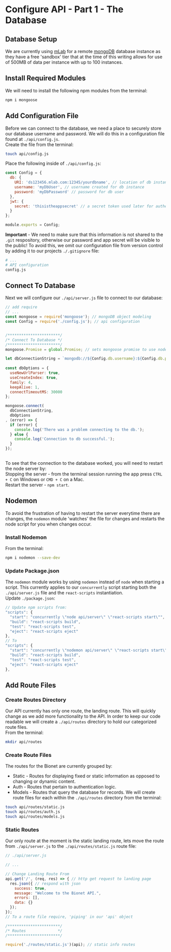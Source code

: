 # Configure API - Part 1 - The Database

## Database Setup
We are currently using [mLab](https://mlab.com/) for a remote [mongoDB](https://www.mongodb.com/) database instance as they have a free 'sandbox' tier that at the time of this writing allows for use of 500MB of data per instance with up to 100 instances.

## Install Required Modules
We will need to install the following npm modules from the terminal:
```bash
npm i mongoose
```

## Add Configuration File
Before we can connect to the database, we need a place to securely store our database username and password.  We will do this in a configuration file found at `./api/config.js`.   
Create the file from the terminal:
```bash
touch api/config.js
```
Place the following inside of `./api/config.js`:
```js
const Config = {
  db: {
    URI: 'ds123456.mlab.com:12345/yourdbname', // location of db instance
    username: 'myDbUser', // username created for db instance
    password: 'myDbPassword' // password for db user
  },
  jwt: {
    secret: 'thisistheappsecret' // a secret token used later for authentication
  }
};

module.exports = Config;
```
**Important** - We need to make sure that this information is not shared to the `.git` respository, otherwise our password and app secret will be visible to the public!  To avoid this, we omit our configuration file from version control by adding it to our projects `./.gitignore` file:
```bash
# ...
# API configuration
config.js

```

## Connect To Database
Next we will configure our `./api/server.js` file to connect to our database:
```js
// add require
// ...
const mongoose = require('mongoose'); // mongoDB object modeling
const Config = require('./config.js'); // api configuration


/***********************/
/* Connect To Database */
/***********************/
mongoose.Promise = global.Promise; // sets mongoose promise to use node native promise

let dbConnectionString = `mongodb://${Config.db.username}:${Config.db.password}@${Config.db.URI}`;
  
const dbOptions = {
  useNewUrlParser: true,
  useCreateIndex: true,
  family: 4,  
  keepAlive: 1, 
  connectTimeoutMS: 30000
};

mongoose.connect(
  dbConnectionString,
  dbOptions
, (error) => {
  if (error) {
    console.log('There was a problem connecting to the db.');
  } else {
    console.log('Connection to db successful.');
  }
});
 

```
To see that the connection to the database worked, you will need to restart the node server by:  
Stopping the server - from the terminal session running the app press `CTRL + C` on Windows or `CMD + C` on a Mac.  
Restart the server - `npm start`.  

## Nodemon 
To avoid the frustration of having to restart the server everytime there are changes, the `nodemon` module 'watches' the file for changes and restarts the node script for you when changes occur.

### Install Nodemon
From the terminal:
```bash
npm i nodemon --save-dev
```

### Update Package.json
The `nodemon` module works by using `nodemon` instead of `node` when starting a script.  This currently applies to our `concurrently` script starting both the `./api/server.js` file and the `react-scripts` instantiation.  
Update `./package.json`:
```js
// Update npm scripts from:
"scripts": {
  "start": "concurrently \"node api/server\" \"react-scripts start\"",
  "build": "react-scripts build",
  "test": "react-scripts test",
  "eject": "react-scripts eject"
},
// To
"scripts": {
  "start": "concurrently \"nodemon api/server\" \"react-scripts start\"", // 'node' changed to 'nodemon'
  "build": "react-scripts build",
  "test": "react-scripts test",
  "eject": "react-scripts eject"
},
```

## Add Route Files

### Create Routes Directory
Our API currently has only one route, the landing route.  This will quickly change as we add more functionality to the API.  In order to keep our code readable we will create a `./api/routes` directory to hold our categorized route files.  
From the terminal:
```bash
mkdir api/routes
```

### Create Route Files
The routes for the Bionet are currently grouped by:  
- Static - Routes for displaying fixed or static information as opposed to changing or dynamic content.
- Auth - Routes that pertain to authentication logic.
- Models - Routes that query the database for records.
We will create route files for each within the `./api/routes` directory from the terminal:
```bash
touch api/routes/static.js
touch api/routes/auth.js
touch api/routes/models.js
```

### Static Routes
Our only route at the moment is the static landing route, lets move the route from `./api/server.js` to the `./api/routes/static.js` route file:
```js
// ./api/server.js

// ...

// Change Landing Route From
api.get('/', (req, res) => { // http get request to landing page
  res.json({ // respond with json
    success: true,
    message: "Welcome to the Bionet API.",
    errors: [],
    data: {}
  });
});
// To a route file require, 'piping' in our 'api' object

/***********************/
/* Routes              */
/***********************/

require('./routes/static.js')(api); // static info routes
```